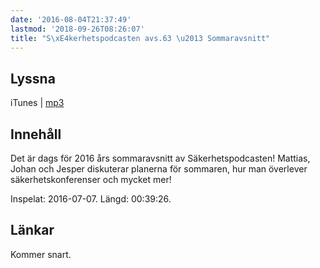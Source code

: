 ```yaml
---
date: '2016-08-04T21:37:49'
lastmod: '2018-09-26T08:26:07'
title: "S\xE4kerhetspodcasten avs.63 \u2013 Sommaravsnitt"
---
```

## Lyssna

iTunes \| [mp3](http://traffic.libsyn.com/sakerhetspodcasten/sommaravsnitt2016.mp3)

## Innehåll

Det är dags för 2016 års sommaravsnitt av Säkerhetspodcasten! Mattias, Johan och
Jesper diskuterar planerna för sommaren, hur man överlever säkerhetskonferenser och mycket mer!

Inspelat: 2016-07-07. Längd: 00:39:26.

## Länkar

Kommer snart.

